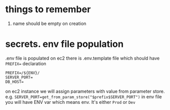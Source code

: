 # things to remember

1. name should be empty on creation

# secrets. env file population
.env file is populated on ec2
there is .env.template file which should have `PREFIX=` declaration
```text
PREFIX=/${ENV}/
SERVER_PORT=
DB_HOST=
```
on ec2 instance we will assign parameters with value from parameter store. e.g. `SERVER_PORT=get_from_param_store("$prefix$SERVER_PORT")`
in env file you will have ENV var which means env. It's either `Prod` or `Dev`
